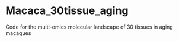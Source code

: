 # Macaca_30tissue_aging
Code for the multi-omics molecular landscape of 30 tissues in aging macaques
